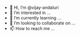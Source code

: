 - 👋 Hi, I’m @vijay-andaluri
- 👀 I’m interested in ...
- 🌱 I’m currently learning ...
- 💞️ I’m looking to collaborate on ...
- 📫 How to reach me ...

<!---
vijay-andaluri/vijay-andaluri is a ✨ special ✨ repository because its `README.md` (this file) appears on your GitHub profile.
You can click the Preview link to take a look at your changes.
--->
